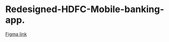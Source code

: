 # Redesigned-HDFC-Mobile-banking-app.

[Figma link](https://www.figma.com/file/8m8CiL5gn5cO0Ug7Ubvayw/hdfc-mobile-banking-wireframes?node-id=0%3A1)
